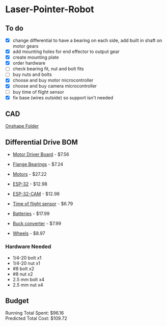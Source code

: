 # Laser-Pointer-Robot
## To do
- [x] change differential to have a bearing on each side, add built in shaft on motor gears
- [x] add mounting holes for end effector to output gear
- [x] create mounting plate
- [x] order hardware
- [ ] check bearing fit, nut and bolt fits
- [ ] buy nuts and bolts
- [x] choose and buy motor microcontroller
- [x] choose and buy camera microcontroller
- [ ] buy time of flight sensor
- [x] fix base (wires outside) so support isn't needed

## CAD
[Onshape Folder](https://cad.onshape.com/documents?resourceType=folder&nodeId=37651e437204c166a238473c&column=modifiedAt&sortOrder=desc)

## Differential Drive BOM
- [Motor Driver Board](https://www.amazon.com/dp/B0CR6BX5QL?ref=ppx_yo2ov_dt_b_fed_asin_title) - $7.56

- [Flange Bearings](https://www.amazon.com/uxcell-FR188-2RS-Flanged-Bearing-Bearings/dp/B0CH2KNZK3?crid=KAN1DN9HU66I&dib=eyJ2IjoiMSJ9.oatM0n0XHPjPX3KqxT_fdQ5LujwPzVgHt7Ss8elS6r4-rSImq-vl3jRYdJxpptBOu5J7J0ZE_oC_YXcsO-80yFbO-3r1y1JCTCfX2-hVOQO-YIiy5C8dMWfNQADPJLkLJb99OpXb49-wbTUREpSF6w2UT5m9EfOVPfnMoImSSDDyg36SzMb6oFj2NQqenC0OFL7XCxI16ifCNmfjiPoK1qNR-10bTL84wL1z8EHfWFQ.55QEYc-zzSvODLFBeKzaVGh80APjvewgnUyUXzsfM30&dib_tag=se&keywords=1%2F4%22+x+1%2F2%22+x+3%2F16+flange+bearing&qid=1751247610&sprefix=1%2F4+x+1%2F2+x+3%2F16+flange+bearin%2Caps%2C142&sr=8-6#averageCustomerReviewsAnchor) - $7.24

- [Motors](https://www.digikey.com/en/products/detail/dfrobot/FIT0450/7597205?gQT=1) - $27.22

- [ESP-32](https://www.amazon.com/ESP-WROOM-32-Development-Dual-Mode-Microcontroller-Compatible/dp/B0D53M13NS?pd_rd_w=9ZuXm&content-id=amzn1.sym.cd152278-debd-42b9-91b9-6f271389fda7&pf_rd_p=cd152278-debd-42b9-91b9-6f271389fda7&pf_rd_r=GRGSMHH0YJ5MWP9M59Q4&pd_rd_wg=0xmzY&pd_rd_r=e8ca0407-d647-4691-b62d-3561c9175cae&pd_rd_i=B0D53M13NS&th=1) - $12.98

- [ESP-32-CAM](https://www.amazon.com/Aideepen-ESP32-CAM-ESP32-CAM-MB-CH-340G-NodeMCU/dp/B0CMTVFCYD?pd_rd_w=n9FEv&content-id=amzn1.sym.cd152278-debd-42b9-91b9-6f271389fda7&pf_rd_p=cd152278-debd-42b9-91b9-6f271389fda7&pf_rd_r=1CBXD4K4JJS57ZXWZ5K8&pd_rd_wg=mnlfX&pd_rd_r=58660645-7fac-4404-86e3-537b3f61101a&pd_rd_i=B0CMTVFCYD&th=1) - $12.98

- [Time of flight sensor](https://www.amazon.com/HiLetgo-VL53L0X-Distance-Measurement-Breakout/dp/B071DW8M8V?crid=26CANEVB9M2UA&dib=eyJ2IjoiMSJ9.EN7iXRSOt_f7EU_xuqehb6bGzHOfTzMaPJZLolsOhSE1mQ7SS9bqAYjbA0PJpcsmP80iR0KADen_6NaBtSMJ--W1GTvLJbOrZBELzrftDIV63ihffeYLOXwC8dnW1_dR1K2eqSAKrX7_3Q-FljZ7tvfkonknpGddfxLWjb-13lMTlVoP4VCVRTWbFgqUBdo-EGVLOobiIhTrAhkTCI0A6JwPqq2g-bW3kMX9BaZ9W_D7qWGZqBYTmvkv06G4UyLZjyA2dd_LJfPDYsntWk268M6h0lVhWvANr_28ZW6Ul34.NRGbMzWDEqP0bryEXdxZshDlA5QsHoPb10iOyGyM5AI&dib_tag=se&keywords=vl53l0x+sensor&qid=1751313333&sprefix=VL53L0X%2Caps%2C128&sr=8-11#averageCustomerReviewsAnchor) - $6.79

- [Batteries](https://www.amazon.com/JUZUXI-Rechargeable-Connector-Compatible-Quadcopter/dp/B0DCNN87NZ?crid=1BLIO53WK82OU&dib=eyJ2IjoiMSJ9.eYr12WLi6bk1MDEIM3AtFBmA4_ydTCXN5-op04udKf8V_jwmVFkX7Leax4bhHvy7fUU-edodoNCyrhVLECv9ZsgA6KeyKkYW9-gjaiXN-sexFOk1i4SY5R8zCPX9x753QIy5imTUPNhW2hq11JZk2BT0fjssbw6YikIYeAZO0kXPw_ocMXOH6OGDUWnyU9f_n2tp52DK3mDwp6hbpSrKOlHepX8WV4RRCx3y41yXeApqW793r-t-kbYChWSWsEG7n4rWKo8F4K72BVoJdrMJQ8pHGJh0R9dhIex2UymxZ_Y.FK12zBUBF275pOnF70epmiTt_tySmUa4Y7pjw7Ngwk0&dib_tag=se&keywords=2s%2Blipo%2Bbattery%2Band%2Bcharger&qid=1751341234&sprefix=2s%2Blipo%2Bbattery%2Band%2Bcharger%2Caps%2C139&sr=8-17&th=1) - $17.99

- [Buck converter](https://www.amazon.com/Converter-Adjustable-Regulator-Voltmeter-Display%EF%BC%88Pack/dp/B0F1M2SR31?crid=1EOYSLZX2J4PY&dib=eyJ2IjoiMSJ9.WFmcMhr5wKG96ZSaMiTTM3Rk3hGcs4Yrw2gcYfWnbx0ZowT_5YmQO2gRxsGOGVqLCN2fWbkwPqU9Q1j7T_Jx0zWI86ihngTihciOiq0XkFQrBRyQ3ecXoOsMy6PZcK--ndXGiCltqv80zyV03yGiSdrgZxOZvxaoql6QG5GR8mNndIP6dBLmBB82gX0ir067DyO8iL7iOiXBMQC4DIZgjQpTBu5AH0KJUc03CnhvA4Gm48zMWavzZ6MHZnxkoBybULSZMuK4x41Z0M4-ZJP7NVP1lvyYOPYXN7FRYj0CPLI.U2brYK_R95NuAvd8chyqYuLHba5CnVMY267DfeE9Alk&dib_tag=se&keywords=LM2596%2Bbuck%2Bconverter&qid=1751341145&s=electronics&sprefix=lm2596%2Bbuck%2Bconverter%2Bdisplay%2Celectronics%2C252&sr=1-8&th=1) - $7.99

- [Wheels](https://www.amazon.com/ThtRht-Motor-Wheels-Replacement-Smart/dp/B0CG1C7T8J?crid=1PKGH2WU5PFUA&dib=eyJ2IjoiMSJ9.ZrpNmrbicccc2COTV1s2mA9WoJ1DIenbM3cm4ELldtSWugJtx9H5OBLGENUTYFFMlC6O_5zXXe2FUy_6uJbvNwwANohFr5KnYgBUasKJuyWke1iPjHwYBhp4D9SHaLfDCvMaxAzw4fmaTe25qvc9wsKNkHHxZ7vJF0MgBEM7Snz0cF1OrxPffPRl5qvE1C3tEDTP2uA-ZGugOelWcl4dtOlsKqq2tmqK2mJ9uY5iHyjwlzKurELygKR8unm249wl-p8-efPSrcLdckJR9MSe2Vt8C93WIufyJ52xjVt3sH0.LKpFzldROazfCKJeXrzehNdedx1sp1oJZGIjJE000lI&dib_tag=se&keywords=tt+motor+wheel&qid=1751340564&sprefix=tt+motor+wheel%2Caps%2C137&sr=8-1#averageCustomerReviewsAnchor) - $8.97

### Hardware Needed
- 1/4-20 bolt x1
- 1/4-20 nut x1
- #8 bolt x2
- #8 nut x2
- 2.5 mm bolt x4
- 2.5 mm nut x4

## Budget
Running Total Spent: $96.16  
Predicted Total Cost: $109.72

